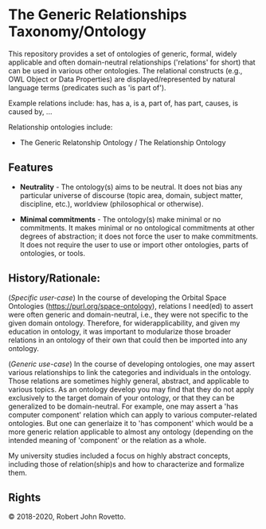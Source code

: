 # The Generic Relationships Taxonomy/Ontology

This repository provides a set of ontologies of generic, formal, widely applicable and often domain-neutral relationships ('relations' for short) that can be used in various other ontologies. The relational constructs (e.g., OWL Object or Data Properties) are displayed/represented by natural language terms (predicates such as 'is part of').

Example relations include: has, has a, is a, part of, has part, causes, is caused by, ...

Relationship ontologies include:

- The Generic Relatonship Ontology / The Relationship Ontology

## Features 
- **Neutrality** - The ontology(s) aims to be neutral. It does not bias any particular universe of discourse (topic area, domain, subject matter, discipline, etc.), worldview (philosophical or otherwise).

- **Minimal commitments** - The ontology(s) make  minimal or no commitments. It makes minimal or no ontological commitments at other degrees of abstraction; it does not force the user to make commitments. It does not require the user to use or import other ontologies, parts of ontologies, or tools.

## History/Rationale: 
(_Specific user-case_) In the course of developing the Orbital Space Ontologies (https://purl.org/space-ontology), relations I need(ed) to assert were often generic and domain-neutral, i.e., they were not specific to the given domain ontology.
Therefore, for widerapplicability, and given my education in ontology, it was important to modularize those broader relations in an ontology of their own that could then be imported into any ontology.

(_Generic use-case_) In the course of developing ontologies, one may assert various relationships to link the categories and individuals in the ontology. Those relations are sometimes highly general, abstract, and applicable to various topics. As an ontology develop you may find that they do not apply exclusively to the target domain of your ontology, or that they can be generalized to be domain-neutral. For example, one may assert a 'has computer component' relation which can apply to various computer-related ontologies. But one can generlaize it to 'has component' which would be a more generic relation applicable to almost any ontology (depending on the intended meaning of 'component' or the relation as a whole. 

My university studies included a focus on highly abstract concepts, including those of relation(ship)s and how to characterize and formalize them.

## Rights
© 2018-2020, Robert John Rovetto.
